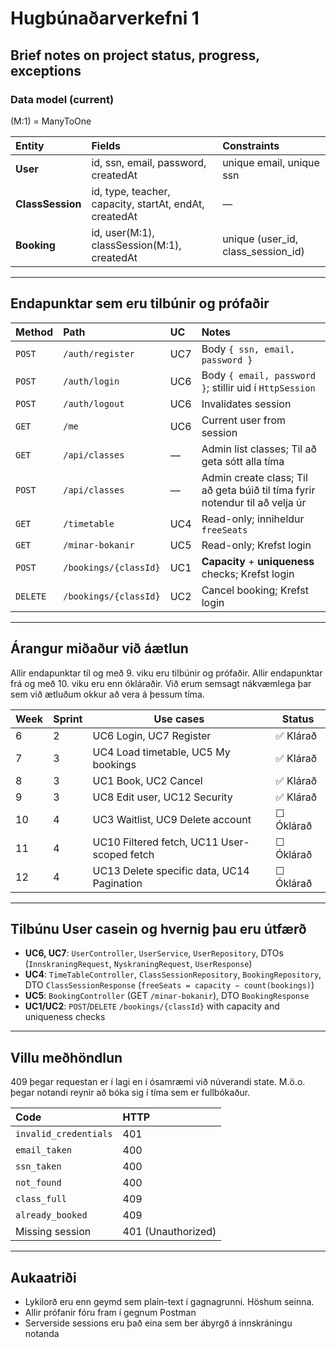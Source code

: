 # Hugbúnaðarverkefni 1
## Brief notes on project status, progress, exceptions

### Data model (current)
(M:1) = ManyToOne

| Entity | Fields | Constraints |
| :--- | :--- | :--- |
| **User** | id, ssn, email, password, createdAt | unique email, unique ssn |
| **ClassSession** | id, type, teacher, capacity, startAt, endAt, createdAt | — |
| **Booking** | id, user(M:1), classSession(M:1), createdAt | unique (user_id, class_session_id) |

---

## Endapunktar sem eru tilbúnir og prófaðir

| Method | Path | UC | Notes |
| :--- | :--- | :--- | :--- |
| `POST` | `/auth/register` | UC7 | Body `{ ssn, email, password }` |
| `POST` | `/auth/login` | UC6 | Body `{ email, password }`; stillir uid í `HttpSession` |
| `POST` | `/auth/logout` | UC6 | Invalidates session |
| `GET` | `/me` | UC6 | Current user from session |
| `GET` | `/api/classes` | — | Admin list classes; Til að geta sótt alla tíma |
| `POST` | `/api/classes` | — | Admin create class; Til að geta búið til tíma fyrir notendur til að velja úr |
| `GET` | `/timetable` | UC4 | Read-only; inniheldur `freeSeats` |
| `GET` | `/minar-bokanir` | UC5 | Read-only; Krefst login |
| `POST` | `/bookings/{classId}` | UC1 | **Capacity** + **uniqueness** checks; Krefst login |
| `DELETE` | `/bookings/{classId}` | UC2 | Cancel booking; Krefst login |

---
## Árangur miðaður við áætlun
Allir endapunktar til og með 9. viku eru tilbúnir og prófaðir.
Allir endapunktar frá og með 10. viku eru enn ókláraðir.
Við erum semsagt nákvæmlega þar sem við ætluðum okkur að vera á þessum tíma.

| Week | Sprint | Use cases                                   | Status     |
|------|--------|----------------------------------------------|------------|
| 6    | 2      | UC6 Login, UC7 Register                      | ✅ Klárað    |
| 7    | 3      | UC4 Load timetable, UC5 My bookings          | ✅ Klárað    |
| 8    | 3      | UC1 Book, UC2 Cancel                         | ✅ Klárað    |
| 9    | 3      | UC8 Edit user, UC12 Security                 | ✅ Klárað    |
| 10   | 4      | UC3 Waitlist, UC9 Delete account             | ☐ Óklárað  |
| 11   | 4      | UC10 Filtered fetch, UC11 User-scoped fetch  | ☐ Óklárað  |
| 12   | 4      | UC13 Delete specific data, UC14 Pagination   | ☐ Óklárað  |


---

## Tilbúnu User casein og hvernig þau eru útfærð

* **UC6, UC7**: `UserController`, `UserService`, `UserRepository`, DTOs (`InnskraningRequest`, `NyskraningRequest`, `UserResponse`)
* **UC4**: `TimeTableController`, `ClassSessionRepository`, `BookingRepository`, DTO `ClassSessionResponse` (`freeSeats = capacity − count(bookings)`)
* **UC5**: `BookingController` (GET `/minar-bokanir`), DTO `BookingResponse`
* **UC1/UC2**: `POST`/`DELETE` `/bookings/{classId}` with capacity and uniqueness checks

---

## Villu meðhöndlun
409 þegar requestan er í lagi en í ósamræmi við núverandi state. M.ö.o. þegar notandi reynir að bóka sig í tíma sem er fullbókaður.

| Code | HTTP |
| :--- | :--- |
| `invalid_credentials` | 401 |
| `email_taken` | 400 |
| `ssn_taken` | 400 |
| `not_found` | 400 |
| `class_full` | 409 |
| `already_booked` | 409 |
| Missing session | 401 (Unauthorized) |

---

## Aukaatriði

* Lykilorð eru enn geymd sem plain-text í gagnagrunni. Höshum seinna.
* Allir prófanir fóru fram í gegnum Postman
* Serverside sessions eru það eina sem ber ábyrgð á innskráningu notanda